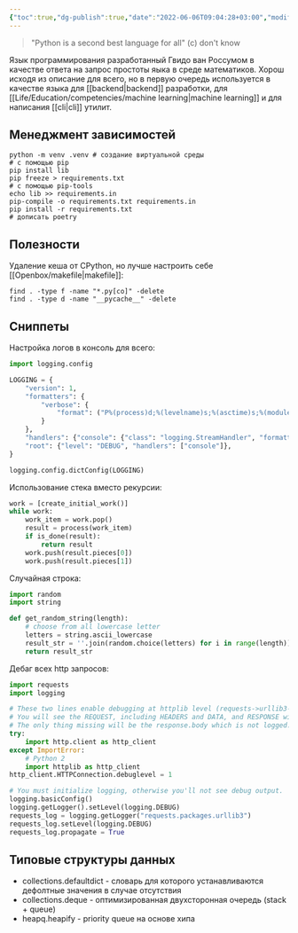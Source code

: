 ```yaml
---
{"toc":true,"dg-publish":true,"date":"2022-06-06T09:04:28+03:00","modified_at":"2023-08-02T16:03:12+03:00","dg-path":"/python.md","permalink":"/python/","dgPassFrontmatter":true}
---
```



> "Python is a second best language for all" (c) don't know

Язык программирования разработанный Гвидо ван Россумом в качестве ответа на запрос простоты яыка в среде математиков.
Хорош исходя из описание для всего, но в первую очередь используется в качестве языка для [[backend\|backend]] разработки, для [[Life/Education/competencies/machine learning\|machine learning]] и для написания [[cli\|cli]] утилит.

## Менеджмент зависимостей

```shell
python -m venv .venv # создание виртуальной среды
# с помощью pip
pip install lib
pip freeze > requirements.txt
# с помощью pip-tools
echo lib >> requirements.in
pip-compile -o requirements.txt requirements.in
pip install -r requirements.txt
# дописать poetry
```

## Полезности

Удаление кеша от CPython, но лучше настроить себе [[Openbox/makefile\|makefile]]:

```shell
find . -type f -name "*.py[co]" -delete
find . -type d -name "__pycache__" -delete
```

## Сниппеты

Настройка логов в консоль для всего:
```python
import logging.config

LOGGING = {
    "version": 1,
    "formatters": {
        "verbose": {
            "format": ("P%(process)d;%(levelname)s;%(asctime)s;%(module)s;%(message)s")
        }
    },
    "handlers": {"console": {"class": "logging.StreamHandler", "formatter": "verbose"}},
    "root": {"level": "DEBUG", "handlers": ["console"]},
}

logging.config.dictConfig(LOGGING)
```

Использование стека вместо рекурсии:
```python
work = [create_initial_work()]
while work:
    work_item = work.pop()
    result = process(work_item)
    if is_done(result):
        return result
    work.push(result.pieces[0])
    work.push(result.pieces[1])
```

Случайная строка:
```python
import random
import string

def get_random_string(length):
    # choose from all lowercase letter
    letters = string.ascii_lowercase
    result_str = ''.join(random.choice(letters) for i in range(length))
    return result_str
```

Дебаг всех http запросов:
```python
import requests
import logging

# These two lines enable debugging at httplib level (requests->urllib3->http.client)
# You will see the REQUEST, including HEADERS and DATA, and RESPONSE with HEADERS but without DATA.
# The only thing missing will be the response.body which is not logged.
try:
    import http.client as http_client
except ImportError:
    # Python 2
    import httplib as http_client
http_client.HTTPConnection.debuglevel = 1

# You must initialize logging, otherwise you'll not see debug output.
logging.basicConfig()
logging.getLogger().setLevel(logging.DEBUG)
requests_log = logging.getLogger("requests.packages.urllib3")
requests_log.setLevel(logging.DEBUG)
requests_log.propagate = True

```

## Типовые структуры данных

- collections.defaultdict - словарь для которого устанавливаются дефолтные значения в случае отсутствия
- collections.deque - оптимизированная двухсторонная очередь (stack + queue)
- heapq.heapify - priority queue на основе хипа
